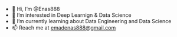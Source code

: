 - 👋 Hi, I’m @Enas888
- 👀 I’m interested in Deep Learnign & Data Science
- 🌱 I’m currently learning about Data Engineering and Data Science
- 📫 Reach me at emadenas888@gmail.com
